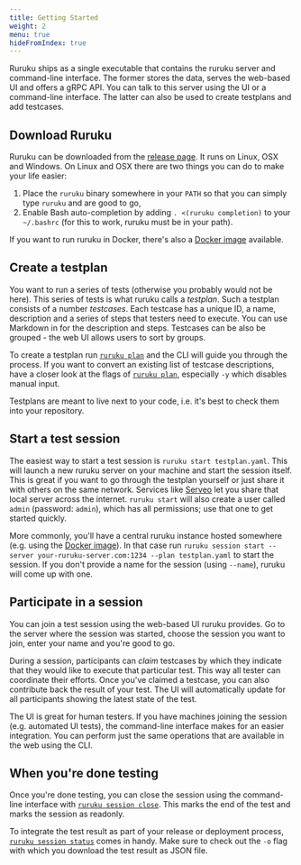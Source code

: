 ```yaml
---
title: Getting Started
weight: 2
menu: true
hideFromIndex: true
---
```


Ruruku ships as a single executable that contains the ruruku server and command-line interface.
The former stores the data, serves the web-based UI and offers a gRPC API. You can talk to this
server using the UI or a command-line interface. The latter can also be used to create testplans
and add testcases.

## Download Ruruku
Ruruku can be downloaded from the [release page](https://github.com/32leaves/ruruku/releases). It runs on Linux,
OSX and Windows. On Linux and OSX there are two things you can do to make your life easier:
1. Place the `ruruku` binary somewhere in your `PATH` so that you can simply type `ruruku` and are good to go,
2. Enable Bash auto-completion by adding `. <(ruruku completion)` to your `~/.bashrc` (for this to work, ruruku must be in your path).

If you want to run ruruku in Docker, there's also a [Docker image](https://hub.docker.com/r/csweichel/ruruku/) available.

## Create a testplan
You want to run a series of tests (otherwise you probably would not be here). This series of tests is what
ruruku calls a _testplan_. Such a testplan consists of a number _testcases_. Each testcase has a unique ID,
a name, description and a series of steps that testers need to execute. You can use Markdown in for the
description and steps. Testcases can be also be grouped - the web UI allows users to sort by
groups.

To create a testplan run [`ruruku plan`](../cli/ruruku_plan) and the CLI will guide you through the process.
If you want to convert an existing list of testcase descriptions, have a closer look at the flags
of [`ruruku plan`](../cli/ruruku_plan), especially `-y` which disables manual input.

Testplans are meant to live next to your code, i.e. it's best to check them into your repository.

## Start a test session
The easiest way to start a test session is `ruruku start testplan.yaml`. This will launch a new ruruku server
on your machine and start the session itself. This is great if you want to go through the testplan yourself or
just share it with others on the same network. Services like [Serveo](https://serveo.net) let you share that
local server across the internet. `ruruku start` will also create a user called `admin` (password: `admin`),
which has all permissions; use that one to get started quickly.

More commonly, you'll have a central ruruku instance hosted somewhere (e.g. using the [Docker image](https://hub.docker.com/r/csweichel/ruruku/)).
In that case run `ruruku session start --server your-ruruku-server.com:1234 --plan testplan.yaml` to start the session.
If you don't provide a name for the session (using `--name`), ruruku will come up with one.

## Participate in a session
You can join a test session using the web-based UI ruruku provides. Go to the server where the session was started,
choose the session you want to join, enter your name and you're good to go.

During a session, participants can _claim_ testcases by which they indicate that they would like to execute
that particular test. This way all tester can coordinate their efforts. Once you've claimed a testcase, you
can also contribute back the result of your test. The UI will automatically update for all participants showing
the latest state of the test.

The UI is great for human testers. If you have machines joining the session (e.g. automated UI tests), the
command-line interface makes for an easier integration. You can perform just the same operations that are
available in the web using the CLI.

## When you're done testing
Once you're done testing, you can close the session using the command-line interface with [`ruruku session close`](../cli/ruruku_session_close).
This marks the end of the test and marks the session as readonly.

To integrate the test result as part of your release or deployment process, [`ruruku session status`](../cli/ruruku_session_status) comes in handy.
Make sure to check out the `-o` flag with which you download the test result as JSON file.

